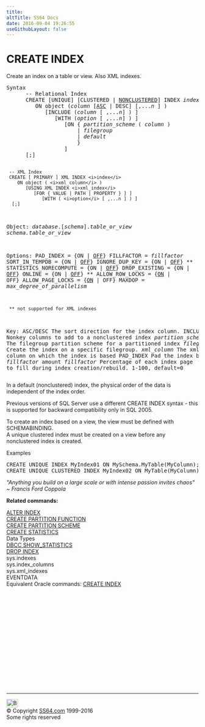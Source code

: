 ```yaml
---
title:
altTitle: SS64 Docs
date: 2016-09-04 19:26:55
useGithubLayout: false
---
```

<!-- #BeginLibraryItem "/Library/head_sql.lbi" --><!-- #EndLibraryItem --><h1>CREATE INDEX </h1>
<p>Create an  index on a  table or view. Also XML indexes. </p>
<pre>Syntax
      -- Relational Index 
      CREATE [UNIQUE] [CLUSTERED | <u>NONCLUSTERED</u>] INDEX <i>index</i>
         ON object (<i>column</i> [<u>ASC</u> | DESC] [,...<i>n</i> ] ) 
            [INCLUDE (<i>column</i> [ ,...<i>n</i>] ) ]
               [WITH (<i>option</i> [ ,...<i>n</i>] ) ]
                  [ON { <i>partition_scheme</i> ( <i>column</i> ) 
                      | <i>filegroup</i> 
                      | <i>default</i> 
                      }
                  ]
      [;]

     -- XML Index 
     CREATE [ PRIMARY ] XML INDEX <i>index</i>
        ON object ( <i>xml_column</i> )
           [USING XML INDEX <i>xml_index</i> 
              [FOR { VALUE | PATH | PROPERTY } ] ]
                 [WITH ( <i>option</i> [ ,...n ] ) ]
      [;]

Object:
     <i>database</i>.[<i>schema</i>].<i>table_or_view
     schema.table_or_view</i>

Options:
   PAD_INDEX  = {ON | <u>OFF</u>}
   FILLFACTOR = <i>fillfactor</i>
   SORT_IN_TEMPDB = {ON | <u>OFF</u>}
   IGNORE_DUP_KEY = {ON | <u>OFF</u>}  **
   STATISTICS_NORECOMPUTE = {ON | <u>OFF</u>}
   DROP_EXISTING = {ON | <u>OFF</u>}
   ONLINE = {ON | <u>OFF</u>}  **
   ALLOW_ROW_LOCKS = {<u>ON</u> | OFF}
   ALLOW_PAGE_LOCKS = {<u>ON</u> | OFF}
   MAXDOP = <i>max_degree_of_parallelism</i>

     ** not supported for XML indexes

Key:
   ASC/DESC    The sort direction for the index column. 
   INCLUDE...  Nonkey columns to add to a nonclustered index
   <i>partition_scheme</i>  The filegroup partition scheme for a partitioned index
   <i>filegroup</i>    Create the index on a specific filegroup.
   <i>xml_column</i>   The xml column on which the index is based
   PAD_INDEX    Pad the index by <i>fillfactor</i> amount 
   <i>fillfactor</i>   Percentage of each index page to fill during index creation/rebuild.
                1-100, default=0
</pre>
<p>In a default (nonclustered) index, the physical order of the data is independent of the index order.</p>
<p>Previous versions of SQL Server use a different CREATE INDEX syntax - this is supported for backward compatibility only in SQL 2005.</p>
<p>To create an index based on a view, the view must be defined with SCHEMABINDING.<br>
  A unique clustered index must be created on a view before any nonclustered index is created.</p>
<p>Examples</p>
<pre>CREATE UNIQUE INDEX MyIndex01 ON MySchema.MyTable(MyColumn);
CREATE UNIQUE CLUSTERED INDEX MyIndex02 ON MyTable(MyColumn);</pre>
<p class="quote"><i>"Anything you build on a large scale or with intense passion invites
  chaos" ~ Francis Ford Coppola</i></p>
<p><b>Related commands:</b></p>
<p>  <a href="index_a.html">ALTER INDEX</a><br>
  <a href="ptnfunction_c.html">CREATE PARTITION FUNCTION</a><br>
  <a href="ptnscheme_c.html">CREATE PARTITION SCHEME</a><br>
  <a href="stats_c.html">CREATE STATISTICS</a><br>
  Data Types<br>
  <a href="dbcc_showstats.html">DBCC SHOW_STATISTICS</a><br>
  <a href="index_d.html">DROP INDEX</a><br>
  sys.indexes<br>
  sys.index_columns<br>
  sys.xml_indexes<br>
  EVENTDATA<br>
Equivalent Oracle commands:  <a href="../ora/index_c.html">CREATE INDEX</a></p><!-- #BeginLibraryItem "/Library/foot_sql.lbi" --><p>
<!-- ss64-sql -->
<ins class="adsbygoogle" style="display:inline-block;width:300px;height:250px" data-ad-client="ca-pub-6140977852749469" data-ad-slot="6953563613"></ins>
<script>
(adsbygoogle = window.adsbygoogle || []).push({});
</script></p>
<hr>
<div id="bl" class="footer"><a href="index_c.html#"><img src="../images/top.png" width="30" height="22" alt="Back to the Top"></a></div>
<div id="br" class="footer, tagline">© Copyright <a href="../index.html">SS64.com</a> 1999-2016<br>
Some rights reserved</div><!-- #EndLibraryItem -->

